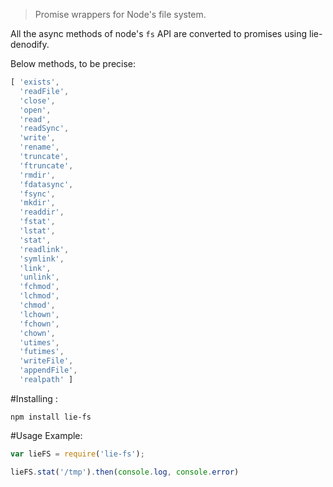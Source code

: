 > Promise wrappers for Node's file system.

All the async methods of node's `fs` API are converted to promises using lie-denodify.

Below methods, to be precise:

```js
[ 'exists',
  'readFile',
  'close',
  'open',
  'read',
  'readSync',
  'write',
  'rename',
  'truncate',
  'ftruncate',
  'rmdir',
  'fdatasync',
  'fsync',
  'mkdir',
  'readdir',
  'fstat',
  'lstat',
  'stat',
  'readlink',
  'symlink',
  'link',
  'unlink',
  'fchmod',
  'lchmod',
  'chmod',
  'lchown',
  'fchown',
  'chown',
  'utimes',
  'futimes',
  'writeFile',
  'appendFile',
  'realpath' ]
 ```

 #Installing : 

 `npm install lie-fs`

 #Usage Example:

 ```js
var lieFS = require('lie-fs');

lieFS.stat('/tmp').then(console.log, console.error)

 ```